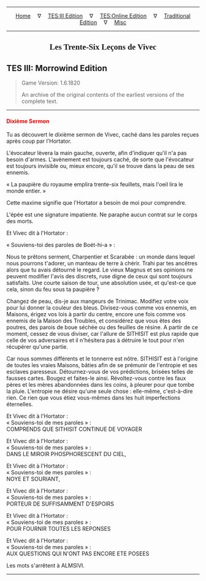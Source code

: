 
---

<!-- Jekyll Page Links -->

<center>
<a href="../../../../index.html">Home</a>
&emsp;&nabla;&emsp;
<a href="../../../index-tes3.html">TES:III Edition</a>
&emsp;&nabla;&emsp;
<a href="../../../index-teso.html">TES:Online Edition</a>
&emsp;&nabla;&emsp;
<a href="../../../index-traditional.html">Traditional Edition</a>
&emsp;&nabla;&emsp;
<a href="../../../index-misc.html">Misc</a>
</center>

<!-- Markdown Body Below: -->

---

<center>
<h2><span style="font-family:Georgia">Les Trente-Six Leçons de Vivec</span></h2>
</center>

## TES III: Morrowind Edition

> Game Version: 1.6.1820
>
> An archive of the original contents of the earliest versions of the complete text.

---

#### <span style="color:red">Dixième Sermon</span>

Tu as découvert le dixième sermon de Vivec, caché dans les paroles reçues après coup par l'Hortator.

L'évocateur lèvera la main gauche, ouverte, afin d'indiquer qu'il n'a pas besoin d'armes. L'avènement est toujours caché, de sorte que l'évocateur est toujours invisible ou, mieux encore, qu'il se trouve dans la peau de ses ennemis.

« La paupière du royaume emplira trente-six feuillets, mais l'oeil lira le monde entier. »

Cette maxime signifie que l'Hortator a besoin de moi pour comprendre.

L'épée est une signature impatiente. Ne paraphe aucun contrat sur le corps des morts.

Et Vivec dit à l'Hortator :

« Souviens-toi des paroles de Boét-hi-a » :

Nous te prêtons serment, Charpentier et Scarabée : un monde dans lequel nous pourrons t'adorer, un manteau de terre à chérir. Trahi par tes ancêtres alors que tu avais détourné le regard. Le vieux Magnus et ses opinions ne peuvent modifier l'avis des discrets, ruse digne de ceux qui sont toujours satisfaits. Une courte saison de tour, une absolution usée, et qu'est-ce que cela, sinon du feu sous ta paupière ?

Changez de peau, dis-je aux mangeurs de Trinimac. Modifiez votre voix pour lui donner la couleur des bleus. Divisez-vous comme vos ennemis, en Maisons, érigez vos lois à partir du centre, encore une fois comme vos ennemis de la Maison des Troubles, et considérez que vous êtes des poutres, des parois de boue séchée ou des feuilles de résine. A partir de ce moment, cessez de vous diviser, car l'allure de SITHISIT est plus rapide que celle de vos adversaires et il n'hésitera pas à détruire le tout pour n'en récupérer qu'une partie.

Car nous sommes différents et le tonnerre est nôtre. SITHISIT est à l'origine de toutes les vraies Maisons, bâties afin de se prémunir de l'entropie et ses esclaves paresseux. Détournez-vous de vos prédictions, brisées telles de fausses cartes. Bougez et faites-le ainsi. Révoltez-vous contre les faux pères et les mères abandonnées dans les coins, à pleurer pour que tombe la pluie. L'entropie ne désire qu'une seule chose : elle-même, c'est-à-dire rien. Ce rien que vous étiez vous-mêmes dans les huit imperfections éternelles.

Et Vivec dit à l'Hortator :\
« Souviens-toi de mes paroles » :\
COMPRENDS QUE SITHISIT CONTINUE DE VOYAGER

Et Vivec dit à l'Hortator :\
« Souviens-toi de mes paroles » :\
DANS LE MIROIR PHOSPHORESCENT DU CIEL,

Et Vivec dit à l'Hortator :\
« Souviens-toi de mes paroles » :\
NOYE ET SOURIANT,

Et Vivec dit à l'Hortator :\
« Souviens-toi de mes paroles » :\
PORTEUR DE SUFFISAMMENT D'ESPOIRS

Et Vivec dit à l'Hortator :\
« Souviens-toi de mes paroles » :\
POUR FOURNIR TOUTES LES REPONSES

Et Vivec dit à l'Hortator :\
« Souviens-toi de mes paroles » :\
AUX QUESTIONS QUI N'ONT PAS ENCORE ETE POSEES

Les mots s'arrêtent à ALMSIVI.

---
